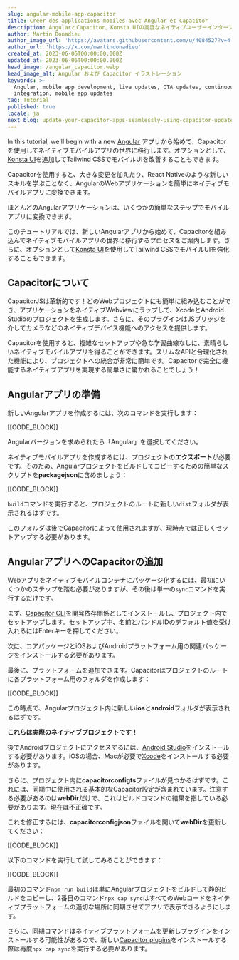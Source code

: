 ```yaml
---
slug: angular-mobile-app-capacitor
title: Créer des applications mobiles avec Angular et Capacitor
description: AngularとCapacitor、Konsta UIの高度なネイティブユーザーインターフェースでモバイルアプリを作成する方法を学びましょう。
author: Martin Donadieu
author_image_url: 'https://avatars.githubusercontent.com/u/4084527?v=4'
author_url: 'https://x.com/martindonadieu'
created_at: 2023-06-06T00:00:00.000Z
updated_at: 2023-06-06T00:00:00.000Z
head_image: /angular_capacitor.webp
head_image_alt: Angular および Capacitor イラストレーション
keywords: >-
  Angular, mobile app development, live updates, OTA updates, continuous
  integration, mobile app updates
tag: Tutorial
published: true
locale: ja
next_blog: update-your-capacitor-apps-seamlessly-using-capacitor-updater
---
```


In this tutorial, we'll begin with a new [Angular](https://angulario/) アプリから始めて、Capacitorを使用してネイティブモバイルアプリの世界に移行します。オプションとして、[Konsta UI](https://konstauicom/)を追加してTailwind CSSでモバイルUIを改善することもできます。

Capacitorを使用すると、大きな変更を加えたり、React Nativeのような新しいスキルを学ぶことなく、AngularのWebアプリケーションを簡単にネイティブモバイルアプリに変換できます。

ほとんどのAngularアプリケーションは、いくつかの簡単なステップでモバイルアプリに変換できます。

このチュートリアルでは、新しいAngularアプリから始めて、Capacitorを組み込んでネイティブモバイルアプリの世界に移行するプロセスをご案内します。さらに、オプションとして[Konsta UI](https://konstauicom/)を使用してTailwind CSSでモバイルUIを強化することもできます。

## Capacitorについて

CapacitorJSは革新的です！どのWebプロジェクトにも簡単に組み込むことができ、アプリケーションをネイティブWebviewにラップして、XcodeとAndroid Studioのプロジェクトを生成します。さらに、そのプラグインはJSブリッジを介してカメラなどのネイティブデバイス機能へのアクセスを提供します。

Capacitorを使用すると、複雑なセットアップや急な学習曲線なしに、素晴らしいネイティブモバイルアプリを得ることができます。スリムなAPIと合理化された機能により、プロジェクトへの統合が非常に簡単です。Capacitorで完全に機能するネイティブアプリを実現する簡単さに驚かれることでしょう！

## Angularアプリの準備

新しいAngularアプリを作成するには、次のコマンドを実行します：

[[CODE_BLOCK]]

Angularバージョンを求められたら「Angular」を選択してください。

ネイティブモバイルアプリを作成するには、プロジェクトの**エクスポート**が必要です。そのため、Angularプロジェクトをビルドしてコピーするための簡単なスクリプトを**packagejson**に含めましょう：

[[CODE_BLOCK]]

`build`コマンドを実行すると、プロジェクトのルートに新しい`dist`フォルダが表示されるはずです。

このフォルダは後でCapacitorによって使用されますが、現時点では正しくセットアップする必要があります。

## AngularアプリへのCapacitorの追加

Webアプリをネイティブモバイルコンテナにパッケージ化するには、最初にいくつかのステップを踏む必要がありますが、その後は単一の`sync`コマンドを実行するだけです。

まず、[Capacitor CLI](https://capacitorjscom/docs/cli/)を開発依存関係としてインストールし、プロジェクト内でセットアップします。セットアップ中、名前とバンドルIDのデフォルト値を受け入れるにはEnterキーを押してください。

次に、コアパッケージとiOSおよびAndroidプラットフォーム用の関連パッケージをインストールする必要があります。

最後に、プラットフォームを追加できます。Capacitorはプロジェクトのルートに各プラットフォーム用のフォルダを作成します：

[[CODE_BLOCK]]

この時点で、Angularプロジェクト内に新しい**ios**と**android**フォルダが表示されるはずです。

**これらは実際のネイティブプロジェクトです！**

後でAndroidプロジェクトにアクセスするには、[Android Studio](https://developerandroidcom/studio/)をインストールする必要があります。iOSの場合、Macが必要で[Xcode](https://developerapplecom/xcode/)をインストールする必要があります。

さらに、プロジェクト内に**capacitorconfigts**ファイルが見つかるはずです。これには、同期中に使用される基本的なCapacitor設定が含まれています。注意する必要があるのは**webDir**だけで、これはビルドコマンドの結果を指している必要があります。現在は不正確です。

これを修正するには、**capacitorconfigjson**ファイルを開いて**webDir**を更新してください：

[[CODE_BLOCK]]

以下のコマンドを実行して試してみることができます：

[[CODE_BLOCK]]

最初のコマンド`npm run build`は単にAngularプロジェクトをビルドして静的ビルドをコピーし、2番目のコマンド`npx cap sync`はすべてのWebコードをネイティブプラットフォームの適切な場所に同期させてアプリで表示できるようにします。

さらに、同期コマンドはネイティブプラットフォームを更新しプラグインをインストールする可能性があるので、新しい[Capacitor plugins](https://capacitorjscom/docs/plugins/)をインストールする際は再度`npx cap sync`を実行する必要があります。